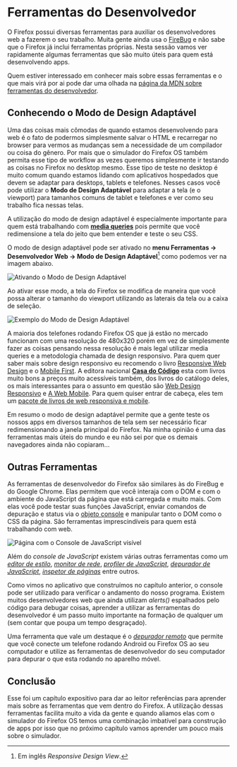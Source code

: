# Ferramentas do Desenvolvedor

O Firefox possui diversas ferramentas para auxiliar os desenvolvedores web a fazerem o seu trabalho. Muita gente ainda usa o [FireBug](https://addons.mozilla.org/pt-BR/firefox/addon/firebug/) e não sabe que o Firefox já inclui ferramentas próprias. Nesta sessão vamos ver rapidamente algumas ferramentas que são muito úteis para quem está desenvolvendo apps.

Quem estiver interessado em conhecer mais sobre essas ferramentas e o que mais virá por ai pode dar uma olhada na [página da MDN sobre ferramentas do desenvolvedor](https://developer.mozilla.org/en-US/docs/Tools).

## Conhecendo o Modo de Design Adaptável

Uma das coisas mais cômodas de quando estamos desenvolvendo para web é o fato de podermos simplesmente salvar o HTML e recarregar no browser para vermos as mudanças sem a necessidade de um compilador ou coisa do gênero. Por mais que o simulador do Firefox OS também permita esse tipo de workflow as vezes queremos simplesmente ir testando as coisas no Firefox no desktop mesmo. Esse tipo de teste no desktop é muito comum quando estamos lidando com aplicativos hospedados que devem se adaptar para desktops, tablets e telefones. Nesses casos você pode utilizar o **Modo de Design Adaptável** para adaptar a tela (e o viewport) para tamanhos comuns de tablet e telefones e ver como seu trabalho fica nessas telas.

A utilização do modo de design adaptável é especialmente importante para quem está trabalhando com [**media queries**](https://developer.mozilla.org/en-US/docs/Web/Guide/CSS/Media_queries) pois permite que você redimensione a tela do jeito que bem entender e teste o seu CSS.

O modo de design adaptável pode ser ativado no **menu Ferramentas -> Desenvolvedor Web -> Modo de Design Adaptável**[^responsive-design-view] como podemos ver na imagem abaixo.

[^responsive-design-view]: Em inglês *Responsive Design View*.

![Ativando o Modo de Design Adaptável](images/originals/responsive-design-view.png)

Ao ativar esse modo, a tela do Firefox se modifica de maneira que você possa alterar o tamanho do viewport utilizando as laterais da tela ou a caixa de seleção.

![Exemplo do Modo de Design Adaptável](images/originals/responsive-view-sample.png)

A maioria dos telefones rodando Firefox OS que já estão no mercado funcionam com uma resolução de 480x320 porém em vez de simplesmente fazer as coisas pensando nessa resolução é mais legal utilizar media queries e a metodologia chamada de design responsivo. Para quem quer saber mais sobre design responsivo eu recomendo o livro [Responsive Web Design](http://www.abookapart.com/products/responsive-web-design) e o [Mobile First](http://www.abookapart.com/products/mobile-first). A editora nacional [**Casa do Código**](http://casadocodigo.com.br) esta com livros muito bons a preços muito acessíveis também, dos livros do catálogo deles, os mais interessantes para o assunto em questão são  [Web Design Responsivo](http://www.casadocodigo.com.br/products/livro-web-design-responsivo) e [A Web Mobile](http://www.casadocodigo.com.br/products/livro-web-mobile). Para quem quiser entrar de cabeça, eles tem um [pacote de livros de web responsiva e mobile](http://www.casadocodigo.com.br/products/colecao-webdesign).

Em resumo o modo de design adaptável permite que a gente teste os nossos apps em diversos tamanhos de tela sem ser necessário ficar redimensionando a janela principal do Firefox. Na minha opinião é uma das ferramentas mais úteis do mundo e eu não sei por que os demais navegadores ainda não copiaram...


## Outras Ferramentas

As ferramentas de desenvolvedor do Firefox são similares às do FireBug e do Google Chrome. Elas permitem que você interaja com o DOM e com o ambiente do JavaScript da página que está carregada e muito mais. Com elas você pode testar suas funções JavaScript, enviar comandos de depuração e status via o [objeto console](https://developer.mozilla.org/en-US/docs/Web/API/console) e manipular tanto o DOM como o CSS da página. São ferramentas imprescindíveis para quem está trabalhando com web.

![Página com o Console de JavaScript visível](images/originals/console-open.png) 

Além do *console de JavaScript* existem várias outras ferramentas como um [*editor de estilo*](https://developer.mozilla.org/en-US/docs/Tools/Style_Editor), [*monitor de rede*](https://developer.mozilla.org/en-US/docs/Tools/Network_Monitor), [*profiler de JavaScript*](https://developer.mozilla.org/en-US/docs/Tools/Profiler), [*depurador de JavaScript*](https://developer.mozilla.org/en-US/docs/Tools/Debugger), [*inspetor de páginas*](https://developer.mozilla.org/en-US/docs/Tools/Page_Inspector) entre outros.

Como vimos no aplicativo que construímos no capítulo anterior, o console pode ser utilizado para verificar o andamento do nosso programa. Existem muitos desenvolvedores web que ainda utilizam *alerts()* espalhados pelo código para debugar coisas, aprender a utilizar as ferramentas do desenvolvedor é um passo muito importante na formação de qualquer um (sem contar que poupa um tempo desgraçado).

Uma ferramenta que vale um destaque é o [*depurador remoto*](https://developer.mozilla.org/en-US/docs/Tools/Remote_Debugging) que permite que você conecte um telefone rodando Android ou Firefox OS ao seu computador e utilize as ferramentas de desenvolvedor do seu computador para depurar o que esta rodando no aparelho móvel.

## Conclusão

Esse foi um capítulo expositivo para dar ao leitor referências para aprender mais sobre as ferramentas que vem dentro do Firefox. A utilização dessas ferramentas facilita muito a vida da gente e quando aliamos elas com o simulador do Firefox OS temos uma combinação imbatível para construção de apps por isso que no próximo capítulo vamos aprender um pouco mais sobre o simulador.
